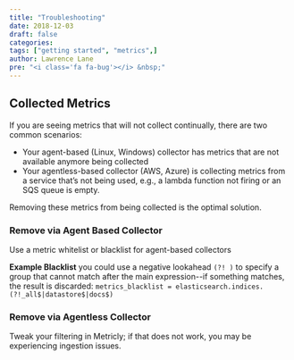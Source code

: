 ```yaml
---
title: "Troubleshooting"
date: 2018-12-03
draft: false
categories:
tags: ["getting started", "metrics",]
author: Lawrence Lane
pre: "<i class='fa fa-bug'></i> &nbsp;"
---
```


## Collected Metrics
If you are seeing metrics that will not collect continually, there are two common scenarios:
- Your agent-based (Linux, Windows) collector has metrics that are not available anymore being collected
- Your agentless-based collector (AWS, Azure) is collecting metrics from a service that’s not being used, e.g., a lambda function not firing or an SQS queue is empty.

Removing these metrics from being collected is the optimal solution.  

### Remove via Agent Based Collector

Use a metric whitelist or blacklist for agent-based collectors

**Example Blacklist**
you could use a negative lookahead ``(?! )`` to specify a group that cannot match after the main expression--if something matches, the result is discarded: `metrics_blacklist = elasticsearch.indices.(?!_all$|datastore$|docs$)`

### Remove  via Agentless Collector

Tweak your filtering in Metricly; if that does not work, you may be experiencing ingestion issues.
